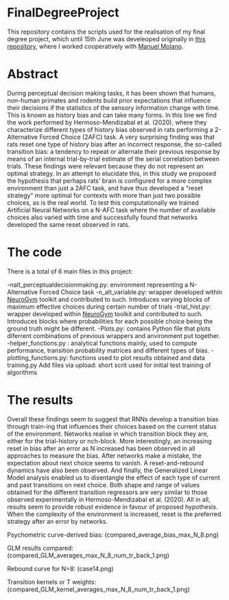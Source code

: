 # FinalDegreeProject
This repository contains the scripts used for the realisation of my final degree project, which until 15th June was develeoped originally in [this repository](https://github.com/manuelmolano/multiple_choice), where I worked cooperatively with [Manuel Molano](https://github.com/manuelmolano). 


Abstract
==================
During perceptual decision making tasks, it has been shown that humans, non-human primates and rodents build prior expectations that influence their decisions if the statistics of the sensory information change with time. This is known as history bias and can take many forms. In this line we find the work performed by Hermoso-Mendizabal et al. (2020), where they characterize different types of history bias observed in rats performing a 2-Alternative Forced Choice (2AFC) task. A very surprising finding was that rats reset one type of history bias after an incorrect response, the so-called transition bias: a tendency to repeat or alternate their previous response by means of an internal trial-by-trial estimate of the serial correlation between trials. These findings were relevant because they do not represent an optimal strategy. In an attempt to elucidate this, in this study we proposed the hypothesis that  perhaps rats' brain is configured for a more complex environment than just a 2AFC task, and have thus developed a "reset strategy" more optimal for contexts with more than just two possible choices, as is the real world. To test this computationally we trained Artificial Neural Networks on a N-AFC task where the number of available choices also varied with time and successfully found that networks developed the same reset observed in rats.


The code
==================
There is a total of 6 main files in this project:

  -nalt_perceptualdecisionmaking.py: environment representing a N-Alternative Forced Choice task 
  -n_alt_variable.py: wrapper developed within [NeuroGym](https://github.com/gyyang/neurogym) toolkit and contributed to such.             Introduces varying blocks of maximum effective choices during certain number of trials
  -trial_hist.py: wrapper developed within [NeuroGym](https://github.com/gyyang/neurogym) toolkit and contributed to such.                 Introduces blocks where probabilities for each possible choice being the ground truth might be different. 
  -Plots.py: contains Python file that plots diferrent combinations of previous wrappers and anvironment  put together. 
  -helper_functions.py	: analytical functions mainly, used to compute performance, transition probability matrices and different types   of bias.
  -plotting_functions.py: functions used to plot results obtained and data
  training.py	Add files via upload: short scrit used for initial test training of algorithms

The results
==================
Overall these findings seem to suggest that RNNs develop a transition bias through train-ing that influences their choices based on the current status of the environment. Networks realise in which transition block they are, either for the trial-history or nch-block.  More interestingly, an increasing reset in bias after an error as N increased has been observed in all approaches to measure the bias.  After networks make a mistake, the expectation about next choice seems to vanish.  A reset-and-rebound dynamics have also been observed.  And finally, the Generalized Linear Model analysis enabled us to disentangle the effect of each type of current and past transitions on next choice.  Both shape and range of values obtained for the different transition regressors are very similar to those observed experimentally in Hermoso-Mendizabal et al. (2020).  All in all, results seem to provide robust evidence in favour of proposed hypothesis. When the complexity of the environment is increased, reset is the preferred strategy after an error by networks.

Psychometric curve-derived bias:
(compared_average_bias_max_N_8.png)

GLM results compared:
(compared_GLM_averages_max_N_8_num_tr_back_1.png)

Rebound curve for N=8:
(case14.png)

Transition  kernels or T weights:
(compared_GLM_kernel_averages_max_N_8_num_tr_back_1.png)
